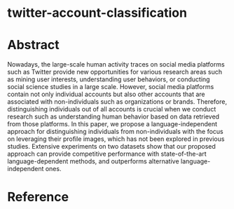 # twitter-account-classification

# Abstract
Nowadays, the large-scale human activity traces on social media
platforms such as Twitter provide new opportunities for various
research areas such as mining user interests, understanding user
behaviors, or conducting social science studies in a large scale. However,
social media platforms contain not only individual accounts
but also other accounts that are associated with non-individuals
such as organizations or brands. Therefore, distinguishing individuals
out of all accounts is crucial when we conduct research such
as understanding human behavior based on data retrieved from
those platforms. In this paper, we propose a language-independent
approach for distinguishing individuals from non-individuals with
the focus on leveraging their profile images, which has not been explored
in previous studies. Extensive experiments on two datasets
show that our proposed approach can provide competitive performance
with state-of-the-art language-dependent methods, and
outperforms alternative language-independent ones.

# Reference

